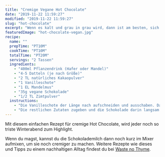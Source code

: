 ```yaml
---
title: "Cremige Vegane Hot Chocolate"
date: "2019-11-22 11:59:27"
modified: "2019-11-22 11:59:27"
slug: "hot-chocolate"
excerpt: "Wenn es kalt und grau in grau wird, dann ist am besten, sich auf die Couch zu kuscheln, ein gutes Buch und eine heiße Schokolade mitzunehmen. "
featuredImage: "hot-chocolate-vegan.jpg"
recipe:
  name: ""
  prepTime: "PT10M"
  cookTime: "PT10M"
  totalTime: "PT20M"
  servings: "2 Tassen"
  ingredients:
    - "400ml Pflanzendrink (Hafer oder Mandel)"
    - "4-5 Datteln (je nach Größe)"
    - "2 TL natürliches Kakaopulver"
    - "1 Vanilleschote"
    - "1 EL Mandelmus"
    - "35g vegane Schokolade"
    - "1/2 TL Zimtpulver"
  instructions:
    - "Die Vanilleschote der Länge nach aufschneiden und ausschaben. Danach zusammen mit der Pflanzenmilch in einen kleinen Topf geben und aufkochen lassen."
    - "Die restlichen Zutaten zugeben und die Schokolade darin langsam schmelzen lassen."
---
```


Mit diesem einfachen Rezept für cremige Hot Chocolate, wird jeder noch so triste Winterabend zum Highlight.

Wenn du magst, kannst du die Schokolademilch dann noch kurz im Mixer aufmixen, um sie noch cremiger zu machen. Weitere Rezepte wie dieses und Tipps zu einem nachhaltigen Alltag findest du bei [Waste no Thyme](https://wastenothyme.com).